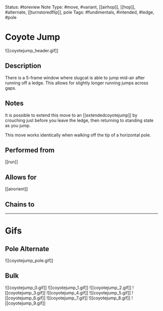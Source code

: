 Status: #toreview 
Note Type: #move, #variant, [[airhop]], [[hop]], #alternate, [[turnstoredflip]], pole
Tags: #fundimentals, #intended, #ledge, #pole

# Coyote Jump
![[coyotejump_header.gif]]
## Description
There is a 5-frame window where slugcat is able to jump mid-air after running off a ledge. This allows for slightly longer running jumps across gaps.

## Notes
It is possible to extend this move to an [[extendedcoyotejump]] by crouching just before you leave the ledge, then returning to standing state as you jump.

This move works identically when walking off the tip of a horizontal pole.

## Performed from
[[run]]

## Allows for
[[airorient]]

## Chains to


___
# Gifs
## Pole Alternate
![[coyotejump_pole.gif]]
## Bulk
![[coyotejump_0.gif]]
![[coyotejump_1.gif]]
![[coyotejump_2.gif]]
![[coyotejump_3.gif]]
![[coyotejump_4.gif]]
![[coyotejump_5.gif]]
![[coyotejump_6.gif]]
![[coyotejump_7.gif]]
![[coyotejump_8.gif]]
![[coyotejump_9.gif]]